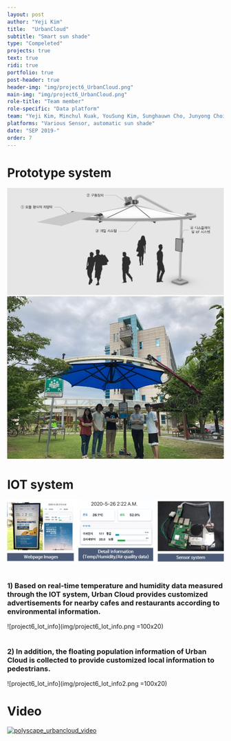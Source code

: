 ```yaml
---
layout: post
author: "Yeji Kim"
title:  "UrbanCloud"
subtitle: "Smart sun shade"
type: "Compeleted"
projects: true
text: true
ridi: true
portfolio: true
post-header: true
header-img: "img/project6_UrbanCloud.png"
main-img: "img/project6_UrbanCloud.png"
role-title: "Team member"
role-specific: "Data platform"
team: "Yeji Kim, Minchul Kuak, YouSung Kim, Sunghauwn Cho, Junyong Choi"
platforms: "Various Sensor, automatic sun shade"
date: "SEP 2019-"
order: 7
---
```


# Prototype system 
![project6_polyscape_img1](img/polyscape_img1.jpg)
![project6_polyscape_final](img/polyscape_final.jpg)

# IOT system 
![project6_polyscape_IOTsystem](img/polyscape_IOTsystem.jpg)
<br><br>
### 1) Based on real-time temperature and humidity data measured through the IOT system, Urban Cloud provides customized advertisements for nearby cafes and restaurants according to environmental information.
![project6_Iot_info](img/project6_Iot_info.png =100x20)
<br><br>
 ### 2) In addition, the floating population information of Urban Cloud is collected to provide customized local information to pedestrians.
![project6_Iot_info](img/project6_Iot_info2.png =100x20)


# Video

[![polyscape_urbancloud_video](http://img.youtube.com/vi/C2xQtuFq1mM/0.jpg)](http://www.youtube.com/watch?v=C2xQtuFq1mM)
